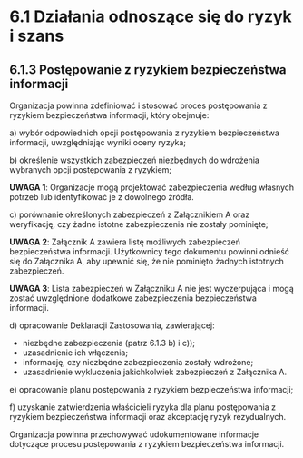 # 6.1 Działania odnoszące się do ryzyk i szans

## 6.1.3 Postępowanie z ryzykiem bezpieczeństwa informacji

Organizacja powinna zdefiniować i stosować proces postępowania z ryzykiem bezpieczeństwa informacji, który obejmuje:

a) wybór odpowiednich opcji postępowania z ryzykiem bezpieczeństwa informacji, uwzględniając wyniki oceny ryzyka;

b) określenie wszystkich zabezpieczeń niezbędnych do wdrożenia wybranych opcji postępowania z ryzykiem;

**UWAGA 1**: Organizacje mogą projektować zabezpieczenia według własnych potrzeb lub identyfikować je z dowolnego źródła.

c) porównanie określonych zabezpieczeń z Załącznikiem A oraz weryfikację, czy żadne istotne zabezpieczenia nie zostały pominięte;

**UWAGA 2**: Załącznik A zawiera listę możliwych zabezpieczeń bezpieczeństwa informacji. Użytkownicy tego dokumentu powinni odnieść się do Załącznika A, aby upewnić się, że nie pominięto żadnych istotnych zabezpieczeń.

**UWAGA 3**: Lista zabezpieczeń w Załączniku A nie jest wyczerpująca i mogą zostać uwzględnione dodatkowe zabezpieczenia bezpieczeństwa informacji.

d) opracowanie Deklaracji Zastosowania, zawierającej:

- niezbędne zabezpieczenia (patrz 6.1.3 b) i c));
- uzasadnienie ich włączenia;
- informację, czy niezbędne zabezpieczenia zostały wdrożone;
- uzasadnienie wykluczenia jakichkolwiek zabezpieczeń z Załącznika A.

e) opracowanie planu postępowania z ryzykiem bezpieczeństwa informacji;

f) uzyskanie zatwierdzenia właścicieli ryzyka dla planu postępowania z ryzykiem bezpieczeństwa informacji oraz akceptację ryzyk rezydualnych.

Organizacja powinna przechowywać udokumentowane informacje dotyczące procesu postępowania z ryzykiem bezpieczeństwa informacji.
